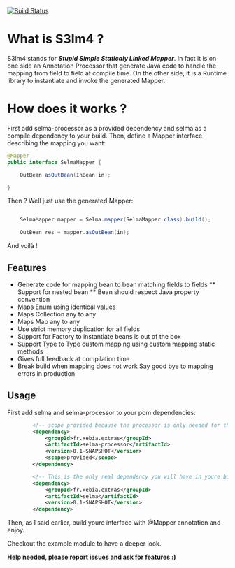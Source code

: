 <!--                                                                           -->
<!--  Copyright 2013 Séven Le Mesle                                            -->
<!--                                                                           -->
<!--  Licensed under the Apache License, Version 2.0 (the "License");          -->
<!--  you may not use this file except in compliance with the License.         -->
<!--  You may obtain a copy of the License at                                  -->
<!--                                                                           -->
<!--           http://www.apache.org/licenses/LICENSE-2.0                      -->
<!--                                                                           -->
<!--  Unless required by applicable law or agreed to in writing, software      -->
<!--  distributed under the License is distributed on an "AS IS" BASIS,        -->
<!--  WITHOUT WARRANTIES OR CONDITIONS OF ANY KIND, either express or implied. -->
<!--  See the License for the specific language governing permissions and      -->
<!--  limitations under the License.                                           -->
<!--                                                                           -->

[![Build Status](https://buildhive.cloudbees.com/job/slemesle/job/selma/badge/icon)](https://buildhive.cloudbees.com/job/slemesle/job/selma/)

# What is S3lm4 ?

S3lm4 stands for ***Stupid Simple Staticaly Linked Mapper***.
In fact it is on one side an Annotation Processor that generate Java code to handle the mapping from field to field at compile time. On the other side, it is a Runtime library to instantiate and invoke the generated Mapper.


# How does it works ?

First add selma-processor as a provided dependency and selma as a compile dependency to your build.
Then, define a Mapper interface describing the mapping you want:

```java
@Mapper
public interface SelmaMapper {

    OutBean asOutBean(InBean in);

}
```

Then ? Well just use the generated Mapper:

```java

    SelmaMapper mapper = Selma.mapper(SelmaMapper.class).build();

    OutBean res = mapper.asOutBean(in);

```

And voilà !

## Features

* Generate code for mapping bean to bean matching fields to fields
** Support for nested bean
** Bean should respect Java property convention
* Maps Enum using identical values
* Maps Collection any to any
* Maps Map any to any
* Use strict memory duplication for all fields
* Support for Factory to instantiate beans is out of the box
* Support Type to Type custom mapping using custom mapping static methods
* Gives full feedback at compilation time
* Break build when mapping does not work Say good bye to mapping errors in production

## Usage

First add selma and selma-processor to your pom dependencies:
```xml
        <!-- scope provided because the processor is only needed for the compiler -->
        <dependency>
            <groupId>fr.xebia.extras</groupId>
            <artifactId>selma-processor</artifactId>
            <version>0.1-SNAPSHOT</version>
            <scope>provided</scope>
        </dependency>

        <!-- This is the only real dependency you will have in youre binaries -->
        <dependency>
            <groupId>fr.xebia.extras</groupId>
            <artifactId>selma</artifactId>
            <version>0.1-SNAPSHOT</version>
        </dependency>
```

Then, as I said earlier, build youre interface with @Mapper annotation and enjoy.

Checkout the example module to have a deeper look.

**Help needed, please report issues and ask for features :)**


